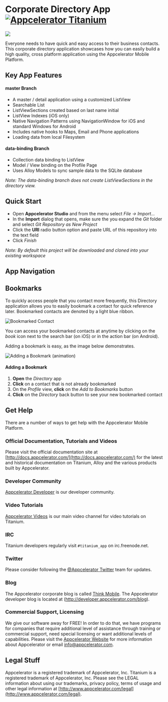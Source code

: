 [titanium-badge]:http://www-static.appcelerator.com/badges/titanium-git-badge-sq.png
[expanded-app]:https://github.com/appcelerator-se/corporate-directory/blob/master/screenshots/directory-expanded.png?raw=true
[add-bookmark-gif]:https://github.com/appcelerator-se/corporate-directory/blob/master/screenshots/add-bookmark-animated.gif?raw=true
[bookmark-indicator]:https://github.com/appcelerator-se/corporate-directory/blob/master/screenshots/bookmark-indicator.png?raw=true

Corporate Directory App [![Appcelerator Titanium](http://www-static.appcelerator.com/badges/titanium-git-badge-sq.png)](http://appcelerator.com/titanium/)
=======================

![][expanded-app]


Everyone needs to have quick and easy access to their business contacts. This corporate directory application showcases how you can easily build a high quality, cross platform application using the Appcelerator Mobile Platform.

Key App Features 
----------------

#### master Branch
+ A master / detail application using a customized ListView
+ Searchable List
+ ListViewSections created based on last name initial
+ ListView Indexes (iOS only)
+ Native Navigation Patterns using NavigationWindow for iOS and standard Windows for Android
+ Includes native hooks to Maps, Email and Phone applications
+ Loading data from local Filesystem

#### data-binding Branch
+ Collection data binding to ListView
+ Model / View binding on the Profile Page
+ Uses Alloy Models to sync sample data to the SQLite database

_Note: The data-binding branch does not create ListViewSections in the directory view._

Quick Start
-----------
+ Open **Appcelerator Studio** and from the menu select _File -> Import..._
+ In the **Import** dialog that opens, make sure the you expand the _Git_ folder and select _Git Repository as New Project_
+ Click the **URI** radio button option and paste URL of this repository into the text field
+ Click _Finish_

_Note: By default this project will be downloaded and cloned into your existing workspace_

App Navigation
--------------

Bookmarks
---------
To quickly access people that you contact more frequently, this Directory application allows you to easily bookmark a contact for quick reference later. Bookmarked contacts are denoted by a light blue ribbon. 

![Bookmarked Contact][bookmark-indicator]

You can access your bookmarked contacts at anytime by clicking on the _book_ icon next to the search bar (on iOS) or in the action bar (on Android). 

Adding a bookmark is easy, as the image below demonstrates.

![Adding a Bookmark (animation)][add-bookmark-gif]

#### Adding a Bookmark
1. **Open** the _Directory_ app
2. **Click** on a contact that is not already bookmarked
3. On the _Profile_ view, **click** on the _Add to Bookmarks_ button
4. **Click** on the _Directory_ back button to see your new bookmarked contact


Get Help
------------

There are a number of ways to get help with the Appcelerator Mobile Platform.

### Official Documentation, Tutorials and Videos

Please visit the official documentation site at [http://docs.appcelerator.com/](http://docs.appcelerator.com/) for the latest and historical documentation on Titanium, Alloy and the various products built by Appcelerator.

### Developer Community 

[Appcelerator Developer](http://developer.appcelerator.com) is our developer community.  

### Video Tutorials

[Appcelerator Videos](http://www.vimeo.com/appcelerator) is our main video channel
for video tutorials on Titanium.

### IRC 

Titanium developers regularly visit `#titanium_app` on irc.freenode.net.

### Twitter

Please consider following the [@Appcelerator Twitter](http://www.twitter.com/appcelerator)
team for updates.

### Blog

The Appcelerator corporate blog is called [Think Mobile](http://thinkmobile.appcelerator.com/blog).
The Appcelerator developer blog is located at (http://developer.appcelerator.com/blog).

### Commercial Support, Licensing

We give our software away for FREE!  In order to do that, we have programs for 
companies that require additional level of assistance through training or commercial support,
need special licensing or want additional levels of capabilities.  Please visit the
[Appcelerator Website](http://www.appcelerator.com) for more information about Appcelerator or
email [info@appcelerator.com](mailto:info@appcelerator.com).


Legal Stuff
-----------

Appcelerator is a registered trademark of Appcelerator, Inc. Titanium is 
a registered trademark of Appcelerator, Inc.  Please see the LEGAL information about using our trademarks,
privacy policy, terms of usage and other legal information at [http://www.appcelerator.com/legal](http://www.appcelerator.com/legal).

